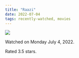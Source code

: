 ```yaml
---
title: "Raazi"
date: 2022-07-04
tags: recently-watched, movies
---
```


<div class="letterboxd-movie-data-content">
   <p><img src="https://a.ltrbxd.com/resized/film-poster/4/2/2/0/5/3/422053-raazi-0-600-0-900-crop.jpg?v=90b85bb42d"/></p> <p>Watched on Monday July 4, 2022.</p> 
  <p>Rated 3.5 stars.<p>
  <div class="float-clear"></div>
</div>